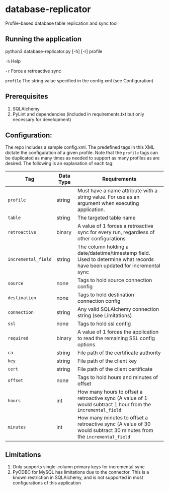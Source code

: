 # database-replicator

Profile-based database table replication and sync tool

## Running the application

python3 database-replicator.py [-h] [-r] profile

`-h` Help

`-r` Force a retroactive sync

`profile` The string value specified in the config.xml (see Configuration)

## Prerequisites

1. SQLAlchemy
2. PyLint and dependencies (included in requirements.txt but only necessary for development)

## Configuration:

The repo includes a sample config.xml. The predefined tags in this XML dictate the configuration of a given profile. Note that the `profile` tags can be duplicated as many times as needed to support as many profiles as are desired. The following is an explanation of each tag:

Tag | Data Type | Requirements
--- | --- | ---
`profile` | string | Must have a name attribute with a string value. For use as an argument when executing application.
`table` | string | The targeted table name
`retroactive` | binary | A value of 1 forces a retroactive sync for every run, regardless of other configurations
`incremental_field` | string | The column holding a date/datetime/timestamp field. Used to determine what records have been updated for incremental sync
`source` | none | Tags to hold source connection config
`destination` | none | Tags to hold destination connection config
`connection` | string | Any valid SQLAlchemy connection string (see Limitations)
`ssl` | none | Tags to hold ssl config
`required` | binary | A value of 1 forces the application to read the remaining SSL config options
`ca` | string | File path of the certificate authority
`key` | string | File path of the client key
`cert` | string | File path of the client certificate
`offset` | none | Tags to hold hours and minutes of offset
`hours` | int | How many hours to offset a retroactive sync (A value of 1 would subtract 1 hour from the `incremental_field`
`minutes` | int | How many minutes to offset a retroactive sync (A value of 30 would subtract 30 minutes from the `incremental_field`

## Limitations

1. Only supports single-column primary keys for incremental sync
2. PyODBC for MySQL has limitations due to the connector. This is a known restriction in SQLAlchemy, and is not supported in most configurations of this application
